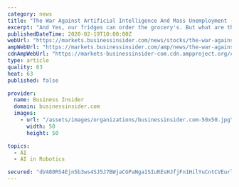 ```yaml
---
category: news
title: "The War Against Artificial Intelligence And Mass Unemployment - Do 'Nootropic' Brain Supplements Hold The Answer?"
excerpt: "And Yes, our fridges can order the grocery's. But what are the consequences of allowing artificial intelligence to take over more and more of our lives? And how can we keep up with the change? \"There certainly will be job disruption. Because what's going to happen is robots will be able to do everything better than us... I mean all of us.\""
publishedDateTime: 2020-02-19T10:00:00Z
webUrl: "https://markets.businessinsider.com/news/stocks/the-war-against-artificial-intelligence-and-mass-unemployment-do-nootropic-brain-supplements-hold-the-answer-1028917769"
ampWebUrl: "https://markets.businessinsider.com/amp/news/the-war-against-artificial-intelligence-and-mass-unemployment-do-nootropic-brain-supplements-hold-the-answer-1028917769"
cdnAmpWebUrl: "https://markets-businessinsider-com.cdn.ampproject.org/c/s/markets.businessinsider.com/amp/news/the-war-against-artificial-intelligence-and-mass-unemployment-do-nootropic-brain-supplements-hold-the-answer-1028917769"
type: article
quality: 63
heat: 63
published: false

provider:
  name: Business Insider
  domain: businessinsider.com
  images:
    - url: "/assets/images/organizations/businessinsider.com-50x50.jpg"
      width: 50
      height: 50

topics:
  - AI
  - AI in Robotics

secured: "dV480RS4Ejn5b3ws4SJ5J7BWjaCGPaNga1SIuREsHJfjFn1HilYuCntCVEurlVOQAxdFR3aQ4VgKRdgk2S7SylXkfCiLKZjaO650oK/518TSfPC0swXsjxTi0h9VW2RSdVBdcLP1DG62fwspQHlBb1tz9xfR/u+V09klj+dDgKeJsE5daFH5+NRpwpqJ2PVF79Ti18L+eXocYpsVq1pKbKi/xeTMBTZTY54VI593PcNZtxq5iq3lFumIZ+qU+j8qc9RD2EG2DbstP6/pXmmJgUPLy+WCGG2ChXu1KRK2U3HBly9RDqotj+I/G60++xcT;518cAjI6aHLa7UIiHOg7zg=="
---
```


